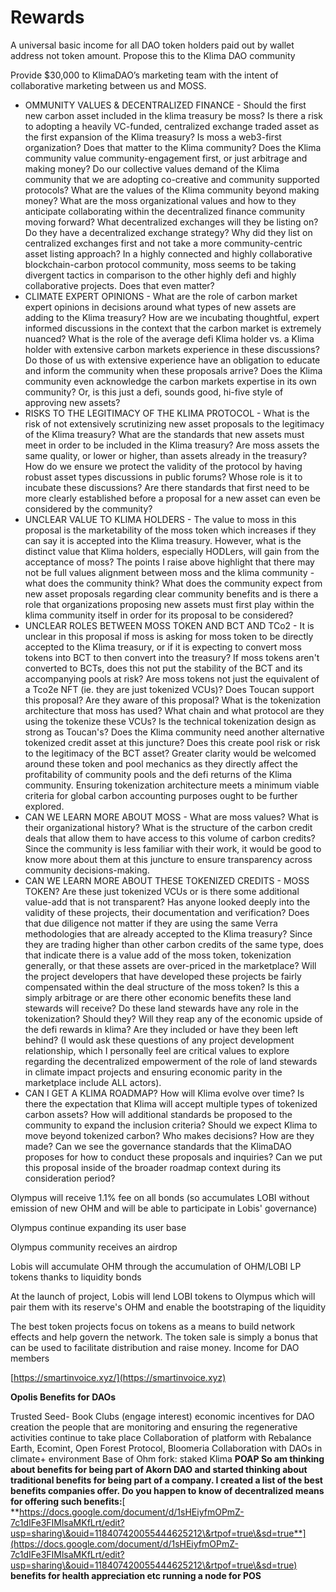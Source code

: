 # Rewards

A universal basic income for all DAO token holders paid out by wallet address not token amount. Propose this to the Klima DAO community

Provide $30,000 to KlimaDAO’s marketing team with the intent of collaborative marketing between us and MOSS.



* OMMUNITY VALUES & DECENTRALIZED FINANCE - Should the first new carbon asset included in the klima treasury be moss? Is there a risk to adopting a heavily VC-funded, centralized exchange traded asset as the first expansion of the Klima treasury? Is moss a web3-first organization? Does that matter to the Klima community? Does the Klima community value community-engagement first, or just arbitrage and making money? Do our collective values demand of the Klima community that we are adopting co-creative and community supported protocols? What are the values of the Klima community beyond making money? What are the moss organizational values and how to they anticipate collaborating within the decentralized finance community moving forward? What decentralized exchanges will they be listing on? Do they have a decentralized exchange strategy? Why did they list on centralized exchanges first and not take a more community-centric asset listing approach? In a highly connected and highly collaborative blockchain-carbon protocol community, moss seems to be taking divergent tactics in comparison to the other highly defi and highly collaborative projects. Does that even matter?
* CLIMATE EXPERT OPINIONS - What are the role of carbon market expert opinions in decisions around what types of new assets are adding to the Klima treasury? How are we incubating thoughtful, expert informed discussions in the context that the carbon market is extremely nuanced? What is the role of the average defi Klima holder vs. a Klima holder with extensive carbon markets experience in these discussions? Do those of us with extensive experience have an obligation to educate and inform the community when these proposals arrive? Does the Klima community even acknowledge the carbon markets expertise in its own community? Or, is this just a defi, sounds good, hi-five style of approving new assets?
* RISKS TO THE LEGITIMACY OF THE KLIMA PROTOCOL - What is the risk of not extensively scrutinizing new asset proposals to the legitimacy of the Klima treasury? What are the standards that new assets must meet in order to be included in the Klima treasury? Are moss assets the same quality, or lower or higher, than assets already in the treasury? How do we ensure we protect the validity of the protocol by having robust asset types discussions in public forums? Whose role is it to incubate these discussions? Are there standards that first need to be more clearly established before a proposal for a new asset can even be considered by the community?
* UNCLEAR VALUE TO KLIMA HOLDERS - The value to moss in this proposal is the marketability of the moss token which increases if they can say it is accepted into the Klima treasury. However, what is the distinct value that Klima holders, especially HODLers, will gain from the acceptance of moss? The points I raise above highlight that there may not be full values alignment between moss and the klima community - what does the community think? What does the community expect from new asset proposals regarding clear community benefits and is there a role that organizations proposing new assets must first play within the klima community itself in order for its proposal to be considered?
* UNCLEAR ROLES BETWEEN MOSS TOKEN AND BCT AND TCo2 - It is unclear in this proposal if moss is asking for moss token to be directly accepted to the Klima treasury, or if it is expecting to convert moss tokens into BCT to then convert into the treasury? If moss tokens aren't converted to BCTs, does this not put the stability of the BCT and its accompanying pools at risk? Are moss tokens not just the equivalent of a Tco2e NFT (ie. they are just tokenized VCUs)? Does Toucan support this proposal? Are they aware of this proposal? What is the tokenization architecture that moss has used? What chain and what protocol are they using the tokenize these VCUs? Is the technical tokenization design as strong as Toucan's? Does the Klima community need another alternative tokenized credit asset at this juncture? Does this create pool risk or risk to the legitimacy of the BCT asset? Greater clarity would be welcomed around these token and pool mechanics as they directly affect the profitability of community pools and the defi returns of the Klima community. Ensuring tokenization architecture meets a minimum viable criteria for global carbon accounting purposes ought to be further explored.
* CAN WE LEARN MORE ABOUT MOSS - What are moss values? What is their organizational history? What is the structure of the carbon credit deals that allow them to have access to this volume of carbon credits? Since the community is less familiar with their work, it would be good to know more about them at this juncture to ensure transparency across community decisions-making.
* CAN WE LEARN MORE ABOUT THESE TOKENIZED CREDITS - MOSS TOKEN? Are these just tokenized VCUs or is there some additional value-add that is not transparent? Has anyone looked deeply into the validity of these projects, their documentation and verification? Does that due diligence not matter if they are using the same Verra methodologies that are already accepted to the Klima treasury? Since they are trading higher than other carbon credits of the same type, does that indicate there is a value add of the moss token, tokenization generally, or that these assets are over-priced in the marketplace? Will the project developers that have developed these projects be fairly compensated within the deal structure of the moss token? Is this a simply arbitrage or are there other economic benefits these land stewards will receive? Do these land stewards have any role in the tokenization? Should they? Will they reap any of the economic upside of the defi rewards in klima? Are they included or have they been left behind? (I would ask these questions of any project development relationship, which I personally feel are critical values to explore regarding the decentralized empowerment of the role of land stewards in climate impact projects and ensuring economic parity in the marketplace include ALL actors).
* CAN I GET A KLIMA ROADMAP? How will Klima evolve over time? Is there the expectation that Klima will accept multiple types of tokenized carbon assets? How will additional standards be proposed to the community to expand the inclusion criteria? Should we expect Klima to move beyond tokenized carbon? Who makes decisions? How are they made? Can we see the governance standards that the KlimaDAO proposes for how to conduct these proposals and inquiries? Can we put this proposal inside of the broader roadmap context during its consideration period?

Olympus will receive 1.1% fee on all bonds (so accumulates LOBI without emission of new OHM and will be able to participate in Lobis' governance)

Olympus continue expanding its user base

Olympus community receives an airdrop

Lobis will accumulate OHM through the accumulation of OHM/LOBI LP tokens thanks to liquidity bonds

At the launch of project, Lobis will lend LOBI tokens to Olympus which will pair them with its reserve's OHM and enable the bootstraping of the liquidity

The best token projects focus on tokens as a means to build network effects and help govern the network. The token sale is simply a bonus that can be used to facilitate distribution and raise money. Income for DAO members

[https://smartinvoice.xyz/](https://smartinvoice.xyz)

**Opolis Benefits for DAOs**

Trusted Seed- Book Clubs (engage interest) economic incentives for DAO creation the people that are monitoring and ensuring the regenerative activities continue to take place Collaboration of platform with Rebalance Earth, Ecomint, Open Forest Protocol, Bloomeria Collaboration with DAOs in climate+ environment Base of Ohm fork: staked Klima **POAP So am thinking about benefits for being part of Akorn DAO and started thinking about traditional benefits for being part of a company. I created a list of the best benefits companies offer. Do you happen to know of decentralized means for offering such benefits:**[ **https://docs.google.com/document/d/1sHEiyfmOPmZ-7c1dIFe3FIMlsaMKfLrt/edit?usp=sharing\&ouid=118407420055444625212\&rtpof=true\&sd=true**](https://docs.google.com/document/d/1sHEiyfmOPmZ-7c1dIFe3FIMlsaMKfLrt/edit?usp=sharing\&ouid=118407420055444625212\&rtpof=true\&sd=true) **benefits for health appreciation etc running a node for POS**
